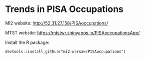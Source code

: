 # Trends in PISA Occupations

MI2 website: http://52.31.27.158/PISAoccupations/

MTST website: https://mtstwr.shinyapps.io/PISAoccupationsApp/

Install the R package:

```
devtools::install_github("mi2-warsaw/PISAoccupations")
```
